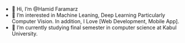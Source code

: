 - 👋 Hi, I’m @Hamid Faramarz
- 👀 I’m interested in Machine Leaning, Deep Learning Particularly Computer Vision. In addition, I Love [Web Development, Mobile App].
- 🌱 I’m currently studying final semester in computer science at Kabul University.

<!---
HamidFaramarz/HamidFaramarz is a ✨ special ✨ repository because its `README.md` (this file) appears on your GitHub profile.
You can click the Preview link to take a look at your changes.
--->
